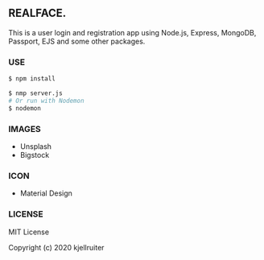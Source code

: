 ## REALFACE.
This is a user login and registration app using Node.js, Express, MongoDB, Passport, EJS and some other packages.

### USE
```sh
$ npm install

$ nmp server.js
# Or run with Nodemon
$ nodemon
```
### IMAGES
* Unsplash
* Bigstock

### ICON
* Material Design

### LICENSE
MIT License

Copyright (c) 2020 kjellruiter
